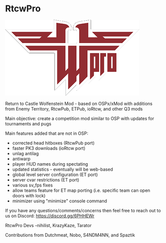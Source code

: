 # RtcwPro

![Alt tag](Assets/rtcwpro.png?raw=true "Title")

Return to Castle Wolfenstein Mod - based on OSPx/xMod with additions from Enemy Territory, RtcwPub, ETPub, ioRtcw, and other Q3 mods

Main objective: create a competition mod similar to OSP with updates for tournaments and pugs

Main features added that are not in OSP:
 - corrected head hitboxes (RtcwPub port)
 - faster PK3 downloads (ioRtcw port)
 - unlag antilag
 - antiwarp
 - player HUD names during spectating
 - updated statistics - eventually will be web-based
 - global level server configuration (ET port)
 - server cvar restrictions (ET port)
 - various sv_fps fixes
 - allow teams feature for ET map porting (i.e. specific team can open doors with lock)
 - minimizer using "minimize" console command

If you have any questions/comments/concerns then feel free to reach out to us on Discord: https://discord.gg/6PHHEWr

RtcwPro Devs
-nihilist, KrazyKaze, Tarator

Contributions from Dutchmeat, Nobo, S4NDM4NN, and Spaztik
